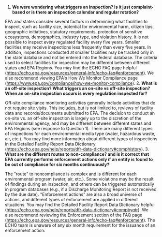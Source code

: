 1. **We were wondering what triggers an inspection? Is it just complaint-based or is there an inspection calendar and regular rotation?** 

EPA and states consider several factors in determining what facilities to inspect, such as facility size, potential for environmental harm, citizen tips, geographic initiatives, statutory requirements, protection of sensitive ecosystems, demographics, industry type, and violation history. It is not possible to inspect every regulated facility every five years. Smaller facilities may receive inspections less frequently than every five years. In addition, inspections conducted at smaller facilities may be tracked only in the state database and not be entered into the federal database. The criteria used to select facilities for inspection may be different between different states and EPA Regions. You may find the ECHO FAQ page helpful (https://echo.epa.gov/resources/general-info/echo-faq#enforcement). We also recommend viewing EPA's How We Monitor Compliance page (https://www.epa.gov/compliance/how-we-monitor-compliance).
2. **What is an off-site inspection? What triggers an on-site vs off-site inspection? When an on-site inspection occurs is every regulation inspected for?**

Off-site compliance monitoring activities generally include activities that do not require site visits. This includes, but is not limited to, reviews of facility data and records/documents submitted to EPA. The decision to conduct an on-site vs. an off-site inspection is largely up to the discretion of the environmental agency, and may be different between different states and EPA Regions (see response to Question 1). There are many different types of inspections for each environmental media type (water, hazardous waste, air, etc.). You may find more information about different types of inspections in the Detailed Facility Report Data Dictionary (https://echo.epa.gov/help/reports/dfr-data-dictionary#comphistory). 
3. **What are the different routes to non-compliance? and is it correct that EPA currently performs enforcement actions only if an entity is found to be out of compliance for six months continuously?**

The "route" to noncompliance is complex and is different for each environmental program (water, air, etc.). Some violations may be the result of findings during an inspection, and others can be triggered automatically in program databases (e.g., if a Discharge Monitoring Report is not received by the due date). "Enforcement actions" are also a broad universe of actions, and different types of enforcement are applied in different situations. You may find the Detailed Facility Report Data Dictionary helpful (https://echo.epa.gov/help/reports/dfr-data-dictionary#compbyqtr). We also recommend reviewing the Enforcement section of the FAQ page (https://echo.epa.gov/resources/general-info/echo-faq#enforcement). The ECHO team is unaware of any six month requirement for the issuance of an enforcement action. 
